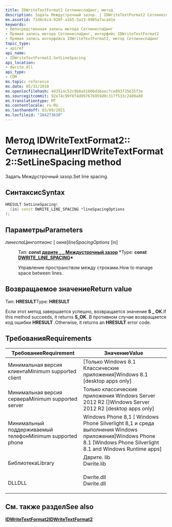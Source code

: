 ```yaml
---
title: IDWriteTextFormat2 СетлинеспаЦинг, метод
description: Задать Междустрочный зазор. | IDWriteTextFormat2 СетлинеспаЦинг, метод
ms.assetid: 71d8c6c4-920f-a1b5-5a13-9985a7aca41e
keywords:
- Непосредственная запись метода СетлинеспаЦинг
- Прямая запись метода СетлинеспаЦинг, интерфейс IDWriteTextFormat2
- Прямая запись интерфейса IDWriteTextFormat2, метод СетлинеспаЦинг
topic_type:
- apiref
api_name:
- IDWriteTextFormat2.SetLineSpacing
api_location:
- dwrite.dll
api_type:
- COM
ms.topic: reference
ms.date: 05/31/2018
ms.openlocfilehash: 4d3514c52c9b8a51666d36eec7ce893735635f3e
ms.sourcegitcommit: 92e74c99f8f4d097676959d0c317f533c2400a80
ms.translationtype: MT
ms.contentlocale: ru-RU
ms.lasthandoff: 03/09/2021
ms.locfileid: "104273630"
---
```

# <a name="idwritetextformat2setlinespacing-method"></a><span data-ttu-id="b7d5a-107">Метод IDWriteTextFormat2:: СетлинеспаЦинг</span><span class="sxs-lookup"><span data-stu-id="b7d5a-107">IDWriteTextFormat2::SetLineSpacing method</span></span>

<span data-ttu-id="b7d5a-108">Задать Междустрочный зазор.</span><span class="sxs-lookup"><span data-stu-id="b7d5a-108">Set line spacing.</span></span>

## <a name="syntax"></a><span data-ttu-id="b7d5a-109">Синтаксис</span><span class="sxs-lookup"><span data-stu-id="b7d5a-109">Syntax</span></span>


```C++
HRESULT SetLineSpacing(
  [in] const DWRITE_LINE_SPACING *lineSpacingOptions
);
```



## <a name="parameters"></a><span data-ttu-id="b7d5a-110">Параметры</span><span class="sxs-lookup"><span data-stu-id="b7d5a-110">Parameters</span></span>

<dl> <dt>

<span data-ttu-id="b7d5a-111">*линеспаЦингоптионс* \[ окне\]</span><span class="sxs-lookup"><span data-stu-id="b7d5a-111">*lineSpacingOptions* \[in\]</span></span>
</dt> <dd>

<span data-ttu-id="b7d5a-112">Тип: **const [**дврите \_ \_ Междустрочный зазор**](/windows/win32/api/Dwrite_3/ns-dwrite_3-dwrite_line_spacing) \***</span><span class="sxs-lookup"><span data-stu-id="b7d5a-112">Type: **const [**DWRITE\_LINE\_SPACING**](/windows/win32/api/Dwrite_3/ns-dwrite_3-dwrite_line_spacing)\***</span></span>

<span data-ttu-id="b7d5a-113">Управление пространством между строками.</span><span class="sxs-lookup"><span data-stu-id="b7d5a-113">How to manage space between lines.</span></span>

</dd> </dl>

## <a name="return-value"></a><span data-ttu-id="b7d5a-114">Возвращаемое значение</span><span class="sxs-lookup"><span data-stu-id="b7d5a-114">Return value</span></span>

<span data-ttu-id="b7d5a-115">Тип: **HRESULT**</span><span class="sxs-lookup"><span data-stu-id="b7d5a-115">Type: **HRESULT**</span></span>

<span data-ttu-id="b7d5a-116">Если этот метод завершается успешно, возвращается значение **S \_ ОК**.</span><span class="sxs-lookup"><span data-stu-id="b7d5a-116">If this method succeeds, it returns **S\_OK**.</span></span> <span data-ttu-id="b7d5a-117">В противном случае возвращается код ошибки **HRESULT** .</span><span class="sxs-lookup"><span data-stu-id="b7d5a-117">Otherwise, it returns an **HRESULT** error code.</span></span>

## <a name="requirements"></a><span data-ttu-id="b7d5a-118">Требования</span><span class="sxs-lookup"><span data-stu-id="b7d5a-118">Requirements</span></span>



| <span data-ttu-id="b7d5a-119">Требование</span><span class="sxs-lookup"><span data-stu-id="b7d5a-119">Requirement</span></span> | <span data-ttu-id="b7d5a-120">Значение</span><span class="sxs-lookup"><span data-stu-id="b7d5a-120">Value</span></span> |
|-------------------------------------|-----------------------------------------------------------------------------------------|
| <span data-ttu-id="b7d5a-121">Минимальная версия клиента</span><span class="sxs-lookup"><span data-stu-id="b7d5a-121">Minimum supported client</span></span><br/> | <span data-ttu-id="b7d5a-122">\[Только Windows 8.1 Классические приложения\]</span><span class="sxs-lookup"><span data-stu-id="b7d5a-122">Windows 8.1 \[desktop apps only\]</span></span><br/>                                            |
| <span data-ttu-id="b7d5a-123">Минимальная версия сервера</span><span class="sxs-lookup"><span data-stu-id="b7d5a-123">Minimum supported server</span></span><br/> | <span data-ttu-id="b7d5a-124">Только классические приложения Windows Server 2012 R2 \[\]</span><span class="sxs-lookup"><span data-stu-id="b7d5a-124">Windows Server 2012 R2 \[desktop apps only\]</span></span><br/>                                 |
| <span data-ttu-id="b7d5a-125">Минимальный поддерживаемый телефон</span><span class="sxs-lookup"><span data-stu-id="b7d5a-125">Minimum supported phone</span></span><br/>  | <span data-ttu-id="b7d5a-126">Windows Phone 8,1 \[ Windows Phone Silverlight 8,1 и среда выполнения Windows приложения\]</span><span class="sxs-lookup"><span data-stu-id="b7d5a-126">Windows Phone 8.1 \[Windows Phone Silverlight 8.1 and Windows Runtime apps\]</span></span><br/> |
| <span data-ttu-id="b7d5a-127">Библиотека</span><span class="sxs-lookup"><span data-stu-id="b7d5a-127">Library</span></span><br/>                  | <dl> <span data-ttu-id="b7d5a-128"><dt>Дврите. lib</dt></span><span class="sxs-lookup"><span data-stu-id="b7d5a-128"><dt>Dwrite.lib</dt></span></span> </dl>   |
| <span data-ttu-id="b7d5a-129">DLL</span><span class="sxs-lookup"><span data-stu-id="b7d5a-129">DLL</span></span><br/>                      | <dl> <span data-ttu-id="b7d5a-130"><dt>Dwrite.dll</dt></span><span class="sxs-lookup"><span data-stu-id="b7d5a-130"><dt>Dwrite.dll</dt></span></span> </dl>   |



## <a name="see-also"></a><span data-ttu-id="b7d5a-131">См. также раздел</span><span class="sxs-lookup"><span data-stu-id="b7d5a-131">See also</span></span>

<dl> <dt>

[<span data-ttu-id="b7d5a-132">**IDWriteTextFormat2**</span><span class="sxs-lookup"><span data-stu-id="b7d5a-132">**IDWriteTextFormat2**</span></span>](idwritetextformat2.md)
</dt> </dl>

 

 





